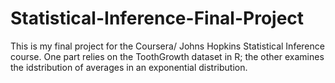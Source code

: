 # Statistical-Inference-Final-Project
This is my final project for the Coursera/ Johns Hopkins Statistical Inference course. One part relies on the ToothGrowth dataset in R; the other examines the idstribution of averages in an exponential distribution. 
